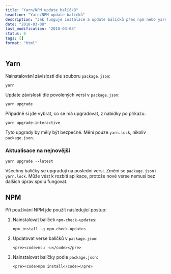 ```yaml
---
title: "Yarn/NPM update balíčků"
headline: "Yarn/NPM update balíčků"
description: "Jak funguje instalace a update balíčků přes npm nebo yarn."
date: "2018-03-08"
last_modification: "2018-03-08"
status: 0
tags: []
format: "html"
---
```


<h2 id="yarn">Yarn</h2>

<p>Nainstalování závislostí dle souboru <code>package.json</code>:</p>

<pre><code>yarn</code></pre>



<p>Update závislostí dle povolených versí v <code>package.json</code>:</p>

<pre><code>yarn upgrade</code></pre>




<p>Případně si jde vybrat, co se má upgradovat, z nabídky po příkazu:</p>

<pre><code>yarn upgrade-interactive</code></pre>





<p>Tyto upgrady by měly být bezpečné. Mění pouze <code>yarn.lock</code>, nikoliv <code>package.json</code>.</p>














<h3 id="latest">Aktualisace na nejnovější</h3>

<pre><code>yarn upgrade --latest</code></pre>

<p>Všechny balíčky se upgradují na poslední versi. Změní se <code>package.json</code> i <code>yarn.lock</code>. Může vést k rozbití aplikace, protože nové verse nemusí bez dalších úprav spolu fungovat.</p>










<h2 id="node">NPM</h2>

<p>Při používání NPM jde použít následující postup:</p>

<ol>
  
  <li>
    <p>Nainstalovat balíček <code>npm-check-updates</code>:</p>
    <pre><code>npm install -g npm-check-updates</code></pre>
  </li>
  
  <li>
    <p>Updatovat verse balíčků v <code>package.json</code>:</p>
    
    <pre><code>ncu -u</code></pre>
  </li>
  
  
  <li>
    <p>Nainstalovat balíčky podle <code>package.json</code>:</p>
    
    <pre><code>npm install</code></pre>
  </li>
</ol>